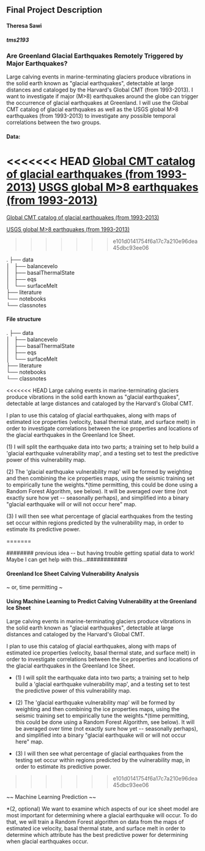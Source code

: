 ## Final Project Description


#### Theresa Sawi  
##### tms2193




###  Are Greenland Glacial Earthquakes Remotely Triggered by Major Earthquakes? 


Large calving events in marine-terminating glaciers produce vibrations in the solid earth known as "glacial earthquakes", detectable at large distances and cataloged by the Harvard's Global CMT (from 1993-2013). I want to investigate if major (M>8) earthquakes around the globe can trigger the occurrence of glacial earthquakes at Greenland. I will use the Global CMT catalog of glacial earthquakes as well as the USGS global M>8 earthquakes (from 1993-2013) to investigate any possible temporal correlations between the two groups.

#### Data: 
<<<<<<< HEAD
[Global CMT catalog of glacial earthquakes (from 1993-2013)](https://www.globalcmt.org/Events/)
[USGS global M>8 earthquakes 		    (from 1993-2013)](https://earthquake.usgs.gov/earthquakes/search/)
=======
[Global CMT catalog of glacial earthquakes (from 1993-2013)](https://www.ldeo.columbia.edu/~gcmt/projects/CMT/catalog/GLEA/GLEA_1993_2013_merged.txt)  
  
[USGS global M>8 earthquakes 		    (from 1993-2013)](https://earthquake.usgs.gov/fdsnws/event/1/query?format=csv&starttime=1993-01-01&endtime=2013-12-31&minmagnitude=8)  
  
    
 
>>>>>>> e101d0141754f6a17c7a210e96dea45dbc93ee06
 
 
 
 .
├── data  
│   ├── balancevelo  
│   ├── basalThermalState  
│   ├── eqs  
│   └── surfaceMelt  
├── literature  
└── notebooks  
    └── classnotes  



#### File structure  
 .
├── data  
│   ├── balancevelo  
│   ├── basalThermalState  
│   ├── eqs  
│   └── surfaceMelt  
├── literature  
└── notebooks  
    └── classnotes  



<<<<<<< HEAD
Large calving events in marine-terminating glaciers produce vibrations in the solid earth known as "glacial earthquakes", detectable at large distances and cataloged by the Harvard's Global CMT.   
  
I plan to use this catalog of glacial earthquakes, along with maps of estimated ice properties (velocity, basal thermal state, and surface melt) in order to investigate correlations between the ice properties and locations of the glacial earthquakes in the Greenland Ice Sheet.  
  
(1) I will split the earthquake data into two parts; a training set to help build a 'glacial earthquake vulnerability map', and a testing set to test the predictive power of this vulnerability map.   
  
(2) The 'glacial earthquake vulnerability map' will be formed by weighting and then combining the ice properties maps, using the seismic training set to empirically tune the weights.*(time permitting, this could be done using a Random Forest Algorithm, see below). It will be averaged over time (not exactly sure how yet -- seasonally perhaps), and simplified into a binary "glacial earthquake will or will not occur here" map.  
  
(3) I will then see what percentage of glacial earthquakes from the testing set occur within regions predicted by the vulnerability map, in order to estimate its predictive power.   

=======

######## previous idea -- but having trouble getting spatial data to work! Maybe I can get help with this...############


#### Greenland Ice Sheet Calving Vulnerability Analysis 

~ or, time permitting ~

#### Using Machine Learning to Predict Calving Vulnerability at the Greenland Ice Sheet


Large calving events in marine-terminating glaciers produce vibrations in the solid earth known as "glacial earthquakes", detectable at large distances and cataloged by the Harvard's Global CMT.   
  
I plan to use this catalog of glacial earthquakes, along with maps of estimated ice properties (velocity, basal thermal state, and surface melt) in order to investigate correlations between the ice properties and locations of the glacial earthquakes in the Greenland Ice Sheet.  
  
* (1) I will split the earthquake data into two parts; a training set to help build a 'glacial earthquake vulnerability map', and a testing set to test the predictive power of this vulnerability map.    
  
* (2) The 'glacial earthquake vulnerability map' will be formed by weighting and then combining the ice properties maps, using the seismic training set to empirically tune the weights.*(time permitting, this could be done using a Random Forest Algorithm, see below). It will be averaged over time (not exactly sure how yet -- seasonally perhaps), and simplified into a binary "glacial earthquake will or will not occur here" map.   
  
* (3) I will then see what percentage of glacial earthquakes from the testing set occur within regions predicted by the vulnerability map, in order to estimate its predictive power.    
 
>>>>>>> e101d0141754f6a17c7a210e96dea45dbc93ee06
  

~~ Machine Learning Prediction ~~   

  
*(2, optional) We want to examine which aspects of our ice sheet model are most important for determining where a glacial earthquake will occur. To do that, we will train a Random Forest algorithm on data from the maps of estimated ice velocity, basal thermal state, and surface melt in order to determine which attribute has the best predictive power for determining when glacial earthquakes occur.   



